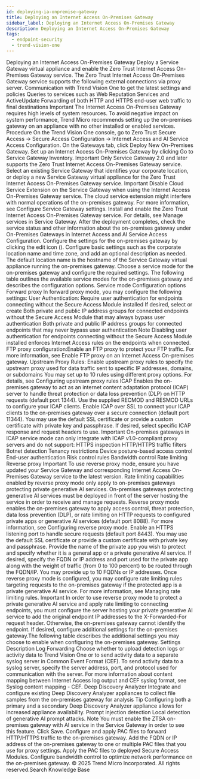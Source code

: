 ```yaml
---
id: deploying-ia-onpremise-gateway
title: Deploying an Internet Access On-Premises Gateway
sidebar_label: Deploying an Internet Access On-Premises Gateway
description: Deploying an Internet Access On-Premises Gateway
tags:
  - endpoint-security
  - trend-vision-one
---
```


 Deploying an Internet Access On-Premises Gateway Deploy a Service Gateway virtual appliance and enable the Zero Trust Internet Access On-Premises Gateway service. The Zero Trust Internet Access On-Premises Gateway service supports the following external connections via proxy server. Communication with Trend Vision One to get the latest settings and policies Queries to services such as Web Reputation Services and ActiveUpdate Forwarding of both HTTP and HTTPS end-user web traffic to final destinations Important The Internet Access On-Premises Gateway requires high levels of system resources. To avoid negative impact on system performance, Trend Micro recommends setting up the on-premises gateway on an appliance with no other installed or enabled services. Procedure On the Trend Vision One console, go to Zero Trust Secure Access → Secure Access Configuration → Internet Access and AI Service Access Configuration. On the Gateways tab, click Deploy New On-Premises Gateway. Set up an Internet Access On-Premises Gateway by clicking Go to Service Gateway Inventory. Important Only Service Gateway 2.0 and later supports the Zero Trust Internet Access On-Premises Gateway service. Select an existing Service Gateway that identifies your corporate location, or deploy a new Service Gateway virtual appliance for the Zero Trust Internet Access On-Premises Gateway service. Important Disable Cloud Service Extension on the Service Gateway when using the Internet Access On-Premises Gateway service. The cloud service extension might interfere with normal operations of the on-premises gateway. For more information, see Configure Service Gateway settings. Install and enable the Zero Trust Internet Access On-Premises Gateway service. For details, see Manage services in Service Gateway. After the deployment completes, check the service status and other information about the on-premises gateway under On-Premises Gateways in Internet Access and AI Service Access Configuration. Configure the settings for the on-premises gateway by clicking the edit icon (). Configure basic settings such as the corporate location name and time zone, and add an optional description as needed. The default location name is the hostname of the Service Gateway virtual appliance running the on-premises gateway. Choose a service mode for the on-premises gateway and configure the required settings. The following table outlines the available service modes for the on-premises gateway and describes the configuration options. Service mode Configuration options Forward proxy In forward proxy mode, you may configure the following settings: User Authentication: Require user authentication for endpoints connecting without the Secure Access Module installed If desired, select or create Both private and public IP address groups for connected endpoints without the Secure Access Module that may always bypass user authentication Both private and public IP address groups for connected endpoints that may never bypass user authentication Note Disabling user authentication for endpoints connecting without the Secure Access Module installed enforces Internet Access rules on the endpoints when connected. FTP proxy configuration:Enable an FTP proxy to protect your FTP traffic. For more information, see Enable FTP proxy on an Internet Access On-premises gateway. Upstream Proxy Rules: Enable upstream proxy rules to specify the upstream proxy used for data traffic sent to specific IP addresses, domains, or subdomains You may set up to 10 rules using different proxy options. For details, see Configuring upstream proxy rules ICAP Enables the on-premises gateway to act as an internet content adaptation protocol (ICAP) server to handle threat protection or data loss prevention (DLP) on HTTP requests (default port 1344). Use the supplied RECMOD and RESMOD URLs to configure your ICAP clients. Enable ICAP over SSL to connect your ICAP clients to the on-premises gateway over a secure connection (default port 11344). You may use the default SSL certificate or provide a custom certificate with private key and passphrase. If desired, select specific ICAP response and request headers to use. Important On-premises gateways in ICAP service mode can only integrate with ICAP v1.0-compliant proxy servers and do not support: HTTPS inspection HTTP/HTTPS traffic filters Botnet detection Tenancy restrictions Device posture-based access control End-user authentication Risk control rules Bandwidth control Rate limiting Reverse proxy Important To use reverse proxy mode, ensure you have updated your Service Gateway and corresponding Internet Access On-Premises Gateway service to the latest version. Rate limiting capabilities enabled by reverse proxy mode only apply to on-premises gateways protecting private generative AI services. On-premises gateways protecting generative AI services must be deployed in front of the server hosting the service in order to receive and manage requests. Reverse proxy mode enables the on-premises gateway to apply access control, threat protection, data loss prevention (DLP), or rate limiting on HTTP requests to configured private apps or generative AI services (default port 8088). For more information, see Configuring reverse proxy mode. Enable an HTTPS listening port to handle secure requests (default port 8443). You may use the default SSL certificate or provide a custom certificate with private key and passphrase. Provide the name of the private app you wish to protect and specify whether it is a general app or a private generative AI service. If desired, specify the FQDN or IP address and port used for the private app along with the weight of traffic (from 0 to 100 percent) to be routed through the FQDN/IP. You may provide up to 10 FQDNs or IP addresses. Once reverse proxy mode is configured, you may configure rate limiting rules targeting requests to the on-premises gateway if the protected app is a private generative AI service. For more information, see Managing rate limiting rules. Important In order to use reverse proxy mode to protect a private generative AI service and apply rate limiting to connecting endpoints, you must configure the server hosting your private generative AI service to add the original endpoint IP addresses to the X-Forwarded-For request header. Otherwise, the on-premises gateway cannot identify the endpoint. If desired, configure additional settings for the on-premises gateway.The following table describes the additional settings you may choose to enable when configuring the on-premises gateway. Settings Description Log Forwarding Choose whether to upload detection logs or activity data to Trend Vision One or to send activity data to a separate syslog server in Common Event Format (CEF). To send activity data to a syslog server, specify the server address, port, and protocol used for communication with the server. For more information about content mapping between Internet Access log output and CEF syslog format, see Syslog content mapping - CEF. Deep Discovery Analyzer Integrate and configure existing Deep Discovery Analyzer appliances to collect file samples from the on-premises gateway for analysis Tip Configuring both a primary and a secondary Deep Discovery Analyzer appliance allows for increased appliance availability. Prompt injection detection Local detection of generative AI prompt attacks. Note You must enable the ZTSA on-premises gateway with AI service in the Service Gateway in order to see this feature. Click Save. Configure and apply PAC files to forward HTTP/HTTPS traffic to the on-premises gateway. Add the FQDN or IP address of the on-premises gateway to one or multiple PAC files that you use for proxy settings. Apply the PAC files to deployed Secure Access Modules. Configure bandwidth control to optimize network performance on the on-premises gateway. © 2025 Trend Micro Incorporated. All rights reserved.Search Knowledge Base